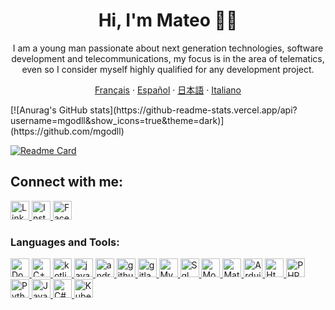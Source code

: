 <p align="center">
<h1 align="center"> Hi, I'm Mateo 👋🔭 </h1>
</p>

  <p align="center">
  I am a young man passionate about next generation technologies, software development and telecommunications, my focus is in the area of telematics, even so I consider myself highly qualified for any development project.
  </p>
   
  <p align="center">
    <a href="/docs/readme_fr.md">Français</a>
    ·
    <a href="/docs/readme_es.md">Español</a>
    ·
    <a href="/docs/readme_ja.md">日本語</a>
    ·
    <a href="/docs/readme_it.md">Italiano</a>
  </p>
  <p>
  [![Anurag's GitHub stats](https://github-readme-stats.vercel.app/api?username=mgodll&show_icons=true&theme=dark)](https://github.com/mgodll)
 
  [![Readme Card](https://github-readme-stats.vercel.app/api/pin/?username=mgodll&repo=Prometheus-grafana&show_icons=true&theme=dark)](https://github.com/mgodll/Prometheus-grafana)
  </p>
  <p>
    <h2> Connect with me: </h2>
    <a href="https://www.linkedin.com/in/mateo-toro-rodriguez-3799b624a/">
      <img alt="Linkedin" width="30px" src="https://play-lh.googleusercontent.com/kMofEFLjobZy_bCuaiDogzBcUT-dz3BBbOrIEjJ-hqOabjK8ieuevGe6wlTD15QzOqw" />
    </a>
    <a href="https://www.instagram.com/mgodll_99/">
      <img alt="Instagram" width="30px" src="https://cdn-icons-png.flaticon.com/512/174/174855.png" />
    </a>
    <a href="https://www.facebook.com/MateoToroRodriguez">
      <img alt="Facebook" width="30px" src="https://cdn.icon-icons.com/icons2/3132/PNG/512/facebook_social_network_network_communication_internet_icon_192273.png" />
    </a>
  </p>
  
  <p>
    <h3> Languages and Tools: </h3>
    <a href="https://www.docker.com">
      <img alt="Docker" width="30px" src="https://cdn-icons-png.flaticon.com/512/919/919853.png" />
    </a>
    <a href="https://www2.eii.uva.es/fund_inf/cpp/temas/1_introduccion/introduccion.html#:~:text=C%2B%2B%20es%20un%20lenguaje%20compilado,a%20objetos%20del%20lenguaje%20C.&text=C%2B%2B%20significaría%20incremento%20de%20C,operador%20%2B%2B%20con%20ese%20nombre.">
    <img alt="C++" width="30px" src="https://upload.wikimedia.org/wikipedia/commons/1/18/ISO_C%2B%2B_Logo.svg" />
    </a>
    <a href="https://developer.android.com/kotlin?gclid=Cj0KCQiA0oagBhDHARIsAI-BbgeWEybkO6n_T2yeXAlKsVCdwb9dSe5RPe-e3tmmCQsPaaILUp75GWsaAnqnEALw_wcB&gclsrc=aw.ds&hl=es-419">
    <img alt="kotlin" width="30px" src="https://upload.wikimedia.org/wikipedia/commons/thumb/0/06/Kotlin_Icon.svg/1200px-Kotlin_Icon.svg.png" />
    </a>
    <a href="https://www.java.com/es/">
    <img alt="java" width="30px" src="https://cdn-icons-png.flaticon.com/512/226/226777.png" />
    </a>
    <a href="https://developer.android.com/studio?gclid=Cj0KCQiA0oagBhDHARIsAI-BbgcxQCdD6uASRJ2UcNvWebG-uK8aNc8OvdHNIacCr5pcwKJWgvP7fQUaAtSmEALw_wcB&gclsrc=aw.ds">
    <img alt="android-studios" width="30px" src="https://upload.wikimedia.org/wikipedia/commons/thumb/e/e3/Android_Studio_Icon_%282014-2019%29.svg/1200px-Android_Studio_Icon_%282014-2019%29.svg.png" />
    </a>
    <a href="https://github.com">
    <img alt="github" width="30px" src="https://cdn-icons-png.flaticon.com/512/25/25231.png" />
    </a>
    <a href="https://about.gitlab.com">
    <img alt="gitlab" width="30px" src="https://cdn4.iconfinder.com/data/icons/logos-and-brands/512/144_Gitlab_logo_logos-512.png" />
    </a>
    <a href="https://www.mysql.com">
    <img alt="Mysql" width="30px" src="https://cdn-icons-png.flaticon.com/512/5968/5968313.png" />
    </a>
    <a href="https://support.microsoft.com/es-es/office/access-sql-conceptos-básicos-vocabulario-y-sintaxis-444d0303-cde1-424e-9a74-e8dc3e460671#:~:text=las%20consultas%3A%20UNION-,¿Qué%20es%20SQL%3F,SQL%20para%20trabajar%20con%20datos.">
    <img alt="Sql" width="30px" src="https://cdn-icons-png.flaticon.com/512/4299/4299956.png" />
    </a>
    <a href="https://www.mongodb.com/cloud/atlas/lp/try4?utm_source=google&utm_campaign=search_gs_pl_evergreen_atlas_core_prosp-brand_gic-null_amers-co_ps-all_desktop_eng_lead&utm_term=mongodb&utm_medium=cpc_paid_search&utm_ad=e&utm_ad_campaign_id=12212624317&adgroup=115749712463&cq_cmp=12212624317&gclid=Cj0KCQiA0oagBhDHARIsAI-BbgdOc0v-sH_0As2Jt3FUn5tBk49JdXT5bIwPKom0DdhCO3-vcjJ40_kaAp0bEALw_wcB">
    <img alt="MongoDB" width="30px" src="https://cdn.iconscout.com/icon/free/png-256/mongodb-5-1175140.png" />
    </a>
    <a href="https://www.mathworks.com/products/matlab.html">
    <img alt="Matlab" width="30px" src="https://upload.wikimedia.org/wikipedia/commons/thumb/2/21/Matlab_Logo.png/667px-Matlab_Logo.png" />
    </a>
    <a href="https://www.arduino.cc">
    <img alt="Arduino" width="30px" src="https://w7.pngwing.com/pngs/358/405/png-transparent-arduino-computer-icons-computer-software-graphy-logo-miscellaneous-text-trademark.png" />
    </a>
    <a href="https://developer.mozilla.org/es/docs/Web/HTML">
    <img alt="Html" width="30px" src="https://cdn-icons-png.flaticon.com/512/919/919827.png" />
    </a>
    <a href="https://www.php.net/manual/es/intro-whatis.php">
    <img alt="PHP" width="30px" src="https://cdn-icons-png.flaticon.com/512/5968/5968332.png" />
    </a>
    <a href="https://www.python.org">
    <img alt="Python" width="30px" src="https://cdn3.iconfinder.com/data/icons/logos-and-brands-adobe/512/267_Python-512.png" />
    </a>
    <a href="https://developer.mozilla.org/es/docs/Web/JavaScript">
    <img alt="Javascript" width="30px" src="https://cdn-icons-png.flaticon.com/512/5968/5968292.png" />
    </a>
    </a>
    <a href="https://es.wikipedia.org/wiki/C_(lenguaje_de_programación)">
    <img alt="C#" width="30px" src="https://e7.pngegg.com/pngimages/520/669/png-clipart-c-logo-c-programming-language-computer-icons-computer-programming-programming-miscellaneous-blue-thumbnail.png" />
    </a>
    <a href="https://kubernetes.io/es/">
    <img alt="Kubernets" width="30px" src="https://upload.wikimedia.org/wikipedia/labs/thumb/b/ba/Kubernetes-icon-color.svg/2110px-Kubernetes-icon-color.svg.png" />
    </a>
  </p>
<!--
